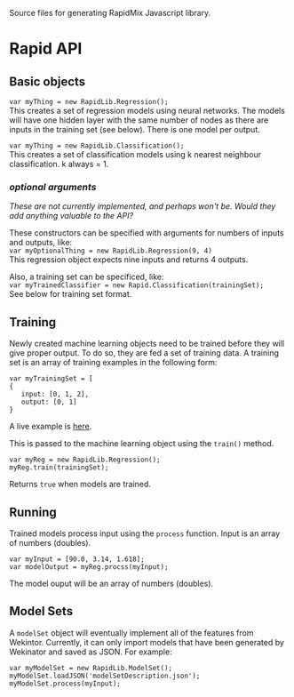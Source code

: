 Source files for generating RapidMix Javascript library.

# Rapid API

## Basic objects

`var myThing = new RapidLib.Regression();`  
This creates a set of regression models using neural networks. The models will have one hidden layer with the same number of nodes as there are inputs in the training set (see below).  There is one model per output.

`var myThing = new RapidLib.Classification();`  
This creates a set of classification models using k nearest neighbour classification. k always = 1.

### _optional arguments_
*These are not currently implemented, and perhaps won't be. Would they add anything valuable to the API?*  
  
These constructors can be specified with arguments for numbers of inputs and outputs, like:  
`var myOptionalThing = new RapidLib.Regression(9, 4)`  
This regression object expects nine inputs and returns 4 outputs.

Also, a training set can be specificed, like:  
`var myTrainedClassifier = new Rapid.Classification(trainingSet);`  
See below for training set format.

## Training
Newly created machine learning objects need to be trained before they will give proper output. To do so, they are fed a set of training data. A training set is an array of training examples in the following form:

`var myTrainingSet = [`  
`{`  
`   input: [0, 1, 2],`  
`   output: [0, 1]`  
`}`  

A live example is [here](http://live.codecircle.com/d/wiCgiE7ogQXFgMEMt).

This is passed to the machine learning object using the `train()` method.

`var myReg = new RapidLib.Regression();`  
`myReg.train(trainingSet);`  

Returns `true` when models are trained.

## Running
Trained models process input using the `process` function. Input is an array of numbers (doubles).

`var myInput = [90.0, 3.14, 1.618];`  
`var modelOutput = myReg.procss(myInput);`  

The model ouput will be an array of numbers (doubles).

## Model Sets
A `modelSet` object will eventually implement all of the features from Wekintor. Currently, it can only import models that have been generated by Wekinator and saved as JSON. For example:  

`var myModelSet = new RapidLib.ModelSet();`  
`myModelSet.loadJSON('modelSetDescription.json');`  
`myModelSet.process(myInput);`